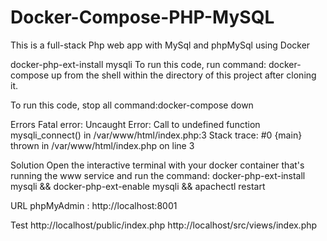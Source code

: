 # Docker-Compose-PHP-MySQL

This is a full-stack Php web app with MySql and phpMySql using Docker

docker-php-ext-install mysqli
To run this code, run command: docker-compose up from the shell within the directory of this project after cloning it.

To run this code, stop all command:docker-compose down

Errors
Fatal error: Uncaught Error: Call to undefined function mysqli_connect() in /var/www/html/index.php:3 Stack trace: #0 {main} thrown in /var/www/html/index.php on line 3

Solution
Open the interactive terminal with your docker container that's running the www service and run the command: docker-php-ext-install mysqli && docker-php-ext-enable mysqli && apachectl restart

URL
phpMyAdmin : http://localhost:8001

Test
http://localhost/public/index.php
http://localhost/src/views/index.php
